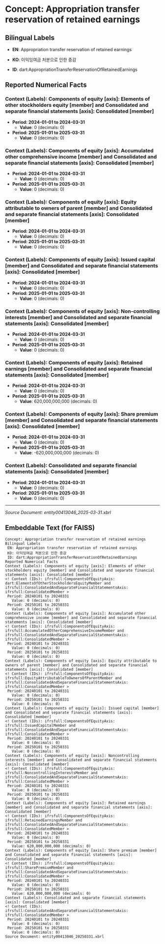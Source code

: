 # Concept: Appropriation transfer reservation of retained earnings

## Bilingual Labels
- **EN**: Appropriation transfer reservation of retained earnings
- **KO**: 이익잉여금 처분으로 인한 증감

- **ID**: dart:AppropriationTransferReservationOfRetainedEarnings

## Reported Numerical Facts

### **Context (Labels): Components of equity [axis]: Elements of other stockholders equity [member] and Consolidated and separate financial statements [axis]: Consolidated [member]**
<!-- Context (IDs): ifrs-full:ComponentsOfEquityAxis: dart:ElementsOfOtherStockholdersEquityMember and ifrs-full:ConsolidatedAndSeparateFinancialStatementsAxis: ifrs-full:ConsolidatedMember -->
- **Period: 2024-01-01 to 2024-03-31**
  - **Value**: 0 (decimals: 0)
- **Period: 2025-01-01 to 2025-03-31**
  - **Value**: 0 (decimals: 0)

### **Context (Labels): Components of equity [axis]: Accumulated other comprehensive income [member] and Consolidated and separate financial statements [axis]: Consolidated [member]**
<!-- Context (IDs): ifrs-full:ComponentsOfEquityAxis: ifrs-full:AccumulatedOtherComprehensiveIncomeMember and ifrs-full:ConsolidatedAndSeparateFinancialStatementsAxis: ifrs-full:ConsolidatedMember -->
- **Period: 2024-01-01 to 2024-03-31**
  - **Value**: 0 (decimals: 0)
- **Period: 2025-01-01 to 2025-03-31**
  - **Value**: 0 (decimals: 0)

### **Context (Labels): Components of equity [axis]: Equity attributable to owners of parent [member] and Consolidated and separate financial statements [axis]: Consolidated [member]**
<!-- Context (IDs): ifrs-full:ComponentsOfEquityAxis: ifrs-full:EquityAttributableToOwnersOfParentMember and ifrs-full:ConsolidatedAndSeparateFinancialStatementsAxis: ifrs-full:ConsolidatedMember -->
- **Period: 2024-01-01 to 2024-03-31**
  - **Value**: 0 (decimals: 0)
- **Period: 2025-01-01 to 2025-03-31**
  - **Value**: 0 (decimals: 0)

### **Context (Labels): Components of equity [axis]: Issued capital [member] and Consolidated and separate financial statements [axis]: Consolidated [member]**
<!-- Context (IDs): ifrs-full:ComponentsOfEquityAxis: ifrs-full:IssuedCapitalMember and ifrs-full:ConsolidatedAndSeparateFinancialStatementsAxis: ifrs-full:ConsolidatedMember -->
- **Period: 2024-01-01 to 2024-03-31**
  - **Value**: 0 (decimals: 0)
- **Period: 2025-01-01 to 2025-03-31**
  - **Value**: 0 (decimals: 0)

### **Context (Labels): Components of equity [axis]: Non-controlling interests [member] and Consolidated and separate financial statements [axis]: Consolidated [member]**
<!-- Context (IDs): ifrs-full:ComponentsOfEquityAxis: ifrs-full:NoncontrollingInterestsMember and ifrs-full:ConsolidatedAndSeparateFinancialStatementsAxis: ifrs-full:ConsolidatedMember -->
- **Period: 2024-01-01 to 2024-03-31**
  - **Value**: 0 (decimals: 0)
- **Period: 2025-01-01 to 2025-03-31**
  - **Value**: 0 (decimals: 0)

### **Context (Labels): Components of equity [axis]: Retained earnings [member] and Consolidated and separate financial statements [axis]: Consolidated [member]**
<!-- Context (IDs): ifrs-full:ComponentsOfEquityAxis: ifrs-full:RetainedEarningsMember and ifrs-full:ConsolidatedAndSeparateFinancialStatementsAxis: ifrs-full:ConsolidatedMember -->
- **Period: 2024-01-01 to 2024-03-31**
  - **Value**: 0 (decimals: 0)
- **Period: 2025-01-01 to 2025-03-31**
  - **Value**: 620,000,000,000 (decimals: 0)

### **Context (Labels): Components of equity [axis]: Share premium [member] and Consolidated and separate financial statements [axis]: Consolidated [member]**
<!-- Context (IDs): ifrs-full:ComponentsOfEquityAxis: ifrs-full:SharePremiumMember and ifrs-full:ConsolidatedAndSeparateFinancialStatementsAxis: ifrs-full:ConsolidatedMember -->
- **Period: 2024-01-01 to 2024-03-31**
  - **Value**: 0 (decimals: 0)
- **Period: 2025-01-01 to 2025-03-31**
  - **Value**: -620,000,000,000 (decimals: 0)

### **Context (Labels): Consolidated and separate financial statements [axis]: Consolidated [member]**
<!-- Context (IDs): ifrs-full:ConsolidatedAndSeparateFinancialStatementsAxis: ifrs-full:ConsolidatedMember -->
- **Period: 2024-01-01 to 2024-03-31**
  - **Value**: 0 (decimals: 0)
- **Period: 2025-01-01 to 2025-03-31**
  - **Value**: 0 (decimals: 0)

---
*Source Document: entity00413046_2025-03-31.xbrl*
## Embeddable Text (for FAISS)
```text
Concept: Appropriation transfer reservation of retained earnings
Bilingual Labels
 EN: Appropriation transfer reservation of retained earnings
 KO: 이익잉여금 처분으로 인한 증감
 ID: dart:AppropriationTransferReservationOfRetainedEarnings
Reported Numerical Facts
Context (Labels): Components of equity [axis]: Elements of other stockholders equity [member] and Consolidated and separate financial statements [axis]: Consolidated [member]
<! Context (IDs): ifrsfull:ComponentsOfEquityAxis: dart:ElementsOfOtherStockholdersEquityMember and ifrsfull:ConsolidatedAndSeparateFinancialStatementsAxis: ifrsfull:ConsolidatedMember >
 Period: 20240101 to 20240331
   Value: 0 (decimals: 0)
 Period: 20250101 to 20250331
   Value: 0 (decimals: 0)
Context (Labels): Components of equity [axis]: Accumulated other comprehensive income [member] and Consolidated and separate financial statements [axis]: Consolidated [member]
<! Context (IDs): ifrsfull:ComponentsOfEquityAxis: ifrsfull:AccumulatedOtherComprehensiveIncomeMember and ifrsfull:ConsolidatedAndSeparateFinancialStatementsAxis: ifrsfull:ConsolidatedMember >
 Period: 20240101 to 20240331
   Value: 0 (decimals: 0)
 Period: 20250101 to 20250331
   Value: 0 (decimals: 0)
Context (Labels): Components of equity [axis]: Equity attributable to owners of parent [member] and Consolidated and separate financial statements [axis]: Consolidated [member]
<! Context (IDs): ifrsfull:ComponentsOfEquityAxis: ifrsfull:EquityAttributableToOwnersOfParentMember and ifrsfull:ConsolidatedAndSeparateFinancialStatementsAxis: ifrsfull:ConsolidatedMember >
 Period: 20240101 to 20240331
   Value: 0 (decimals: 0)
 Period: 20250101 to 20250331
   Value: 0 (decimals: 0)
Context (Labels): Components of equity [axis]: Issued capital [member] and Consolidated and separate financial statements [axis]: Consolidated [member]
<! Context (IDs): ifrsfull:ComponentsOfEquityAxis: ifrsfull:IssuedCapitalMember and ifrsfull:ConsolidatedAndSeparateFinancialStatementsAxis: ifrsfull:ConsolidatedMember >
 Period: 20240101 to 20240331
   Value: 0 (decimals: 0)
 Period: 20250101 to 20250331
   Value: 0 (decimals: 0)
Context (Labels): Components of equity [axis]: Noncontrolling interests [member] and Consolidated and separate financial statements [axis]: Consolidated [member]
<! Context (IDs): ifrsfull:ComponentsOfEquityAxis: ifrsfull:NoncontrollingInterestsMember and ifrsfull:ConsolidatedAndSeparateFinancialStatementsAxis: ifrsfull:ConsolidatedMember >
 Period: 20240101 to 20240331
   Value: 0 (decimals: 0)
 Period: 20250101 to 20250331
   Value: 0 (decimals: 0)
Context (Labels): Components of equity [axis]: Retained earnings [member] and Consolidated and separate financial statements [axis]: Consolidated [member]
<! Context (IDs): ifrsfull:ComponentsOfEquityAxis: ifrsfull:RetainedEarningsMember and ifrsfull:ConsolidatedAndSeparateFinancialStatementsAxis: ifrsfull:ConsolidatedMember >
 Period: 20240101 to 20240331
   Value: 0 (decimals: 0)
 Period: 20250101 to 20250331
   Value: 620,000,000,000 (decimals: 0)
Context (Labels): Components of equity [axis]: Share premium [member] and Consolidated and separate financial statements [axis]: Consolidated [member]
<! Context (IDs): ifrsfull:ComponentsOfEquityAxis: ifrsfull:SharePremiumMember and ifrsfull:ConsolidatedAndSeparateFinancialStatementsAxis: ifrsfull:ConsolidatedMember >
 Period: 20240101 to 20240331
   Value: 0 (decimals: 0)
 Period: 20250101 to 20250331
   Value: 620,000,000,000 (decimals: 0)
Context (Labels): Consolidated and separate financial statements [axis]: Consolidated [member]
<! Context (IDs): ifrsfull:ConsolidatedAndSeparateFinancialStatementsAxis: ifrsfull:ConsolidatedMember >
 Period: 20240101 to 20240331
   Value: 0 (decimals: 0)
 Period: 20250101 to 20250331
   Value: 0 (decimals: 0)
Source Document: entity00413046_20250331.xbrl
```